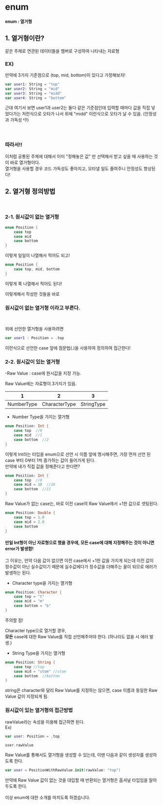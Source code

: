 # enum
#### enum : 열거형
## 1. 열거형이란?
  같은 주제로 연관된 데이터들을 멤버로 구성하여 나타내는 자료형

  ### EX)
  만약에 3가지 기준점으로 (top, mid, bottom)이 있다고 가정해보자!
```swift
var user1: String = "top"
var user2: String = "mid"
var user3: String = "midd"
var user4: String = "bottom"
```
근데 여기서 보면 user1과 user2는 둘다 같은  기준점인데 입력할 때마다 값을 직접 넣었다가는 저런식으로 오타가 나서 위에 "midd" 이런식으로 오타가 날 수 있음. (안정성과 가독성 👎)

<br>

### **따라서!!**
이처럼 공통된 주제에 대해서 이미 "정해놓은 값" 만 선택해서 받고 싶을 때 사용하는 것이 바로 열거형이다.<br>
열거형을 사용할 경우 코드 가독성도 좋아지고, 오타낼 일도 줄여주니 안정성도 향상된다!

## 2. 열거형 정의방법
<br>

### 2-1. 원시값이 없는 열거형
```swift
enum Position {
    case top
    case mid
    case bottom
}
```

이렇게 일일이 나열해서 적어도 되고!

```swift
enum Position {
    case top, mid, bottom
}
```
이렇게 쭉 나열해서 적어도 된다!

이렇게해서 작성한 것들을 바로
<br>
### **원시값이 없는 열거형** 이라고 부른다.

<br>

위에 선언한 열거형을 사용하려면
```swift
var user1 : Position = .top
```
이런식으로 선언한 case 앞에 점문법(.)을 사용하여 정의하여 접근한다!

### 2-2. 원시값이 있는 열거형
-Raw Value : case에 원시값을 지정 가능.

Raw Value에는 자료형이 3가지가 있음.

|1|2|3|
|:--:|:--:|:--:|
|NumberType|CharacterType|StringType|

- Number Type을 가지는 열거형
```swift
enum Position: Int {
    case top  //0
    case mid  //1
    case bottom  //2
}
```
이렇게 Int라는 타입을 enum으로 선언 시  이름 앞에 명시해주면, 가장 먼저 선언 된 case 부터 0부터 1씩 증가하는 값이 들어가게 된다.
<br>
만약에 내가 직접 값을 정해준다고 한다면?
```swift
enum Position: Int {
    case top  //0
    case mid = 10  //10
    case bottom  //11
}
```
Raw Value가 없는 case는, 바로 이전 case의 Raw Value에서 +1한 값으로 셋팅된다.
```swift
enum Position: Double {
    case top = 1.0
    case mid = 2.0 
    case bottom  
}
```
#### 만일 Int형이 아닌 자료형으로 했을 경우에, 모든 case에 대해 지정해주는 것이 아니면 **error**가 발생함!
그 이유는, 만약 다음 값이 없으면 이전 case에서 +1한 값을 가지게 되는데 이전 값이 정수값이 아닌 실수값이기 때문에 실수값에다가 정수값을 더해주는 꼴이 되므로 에러가 발생하는 된다.
- Character type을 가지는 열거형
```swift
enum Position: Character {
    case top = "t"
    case mid = "m"
    case bottom = "b"
}
```
주의할 점!

Character type으로 열거할 경우,
<br>**모든** case에 대한 Raw Value를 직접 선언해주어야 한다. (하나라도 없을 시 에러 발생.)
- String Type을 가지는 열거형
```swift
enum Position: String {
    case top //top
    case mid = "stom" //stom
    case bottom  //bottom
}
```
string은 character와 달리 Raw Value를 지정하는 않으면, case 이름과 동일한 Raw Value 값이 지정되게 됨.

### 원시값이 있는 열거형의 접근방법

rawValue라는 속성을 이용해 접근하면 된다.
<br>
Ex)
```swift
var user: Position = .top

user.rawValue
```

Raw Value를 통해서도 열거형을 생성할 수 있는데, 이땐 다음과 같이 생성자를 생성하도록 한다.
```swift
var user = PositionWithRawValue.init(rawValue: "top")
```
만약에 Raw Value 값이 없는 것을 대입할 때 반환되는 열거형은 옵셔널 타입임을 알아두도록 한다.
<br><br>
이상 enum에 대한 소개를 마치도록 하겠습니다.